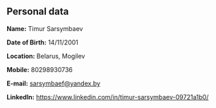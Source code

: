 ## Personal data

**Name:** Timur Sarsymbaev

**Date of Birth:** 14/11/2001

**Location:** Belarus, Mogilev

**Mobile:** 80298930736

**E-mail:** sarsymbaef@yandex.by

**LinkedIn:** https://www.linkedin.com/in/timur-sarsymbaev-09721a1b0/
